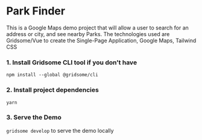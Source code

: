 # Park Finder

This is a Google Maps demo project that will allow a user to search for an address or city, and see nearby Parks. The technologies used are Gridsome/Vue to create the Single-Page Application, Google Maps, Tailwind CSS

### 1. Install Gridsome CLI tool if you don't have

`npm install --global @gridsome/cli`

### 2. Install project dependencies

`yarn`

### 3. Serve the Demo

`gridsome develop` to serve the demo locally
